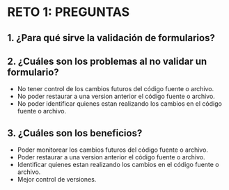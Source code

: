 # RETO 1: PREGUNTAS
## 1. ¿Para qué sirve la validación de formularios?

## 2. ¿Cuáles son los problemas al no validar un formulario?

- No tener control de los cambios futuros del código fuente o archivo.
- No poder restaurar a una version anterior el código fuente o archivo.
- No poder identificar quienes estan realizando los cambios en el código fuente o archivo.

## 3. ¿Cuáles son los beneficios?

- Poder monitorear los cambios futuros del código fuente o archivo.
- Poder restaurar a una version anterior el código fuente o archivo.
- Identificar quienes estan realizando los cambios en el código fuente o archivo.
- Mejor control de versiones.
